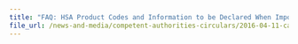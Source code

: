 ```yaml
---
title: "FAQ: HSA Product Codes and Information to be Declared When Importing Health Products" 
file_url: /news-and-media/competent-authorities-circulars/2016-04-11-ca.pdf
---
```

